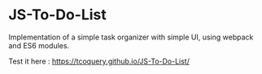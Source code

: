 # JS-To-Do-List

Implementation of a simple task organizer with simple UI, using webpack and ES6 modules.

Test it here : https://tcoquery.github.io/JS-To-Do-List/
